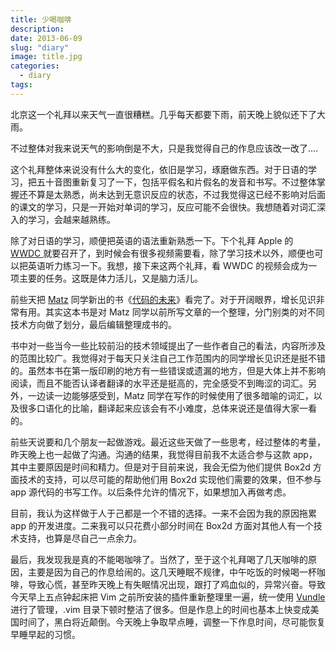 ```yaml
---
title: 少喝咖啡
description:
date: 2013-06-09
slug: "diary"
image: title.jpg
categories:
  - diary
tags:
---
```


北京这一个礼拜以来天气一直很糟糕。几乎每天都要下雨，前天晚上貌似还下了大雨。

不过整体对我来说天气的影响倒是不大，只是我觉得自己的作息应该改一改了....

这个礼拜整体来说没有什么大的变化，依旧是学习，琢磨做东西。对于日语的学习，把五十音图重新复习了一下，包括平假名和片假名的发音和书写。不过整体掌握还不算是太熟悉，尚未达到无意识反应的状态，不过我觉得这已经不影响对后面的课文的学习，只是一开始对单词的学习，反应可能不会很快。我想随着对词汇深入的学习，会越来越熟练。

除了对日语的学习，顺便把英语的语法重新熟悉一下。下个礼拜 Apple 的 [WWDC ](https://developer.apple.com/wwdc/) 就要召开了，到时候会有很多视频需要看，除了学习技术以外，顺便也可以把英语听力练习一下。我想，接下来这两个礼拜，看 WWDC 的视频会成为一项主要的任务。这既是体力活儿，又是脑力活儿。

前些天把 [Matz](https://zh.wikipedia.org/zh/%E6%9D%BE%E6%9C%AC%E8%A1%8C%E5%BC%98) 同学新出的书《[代码的未来](https://book.douban.com/subject/24536403/)》看完了。对于开阔眼界，增长见识非常有用。其实这本书是对 Matz 同学以前所写文章的一个整理，分门别类的对不同技术方向做了划分，最后编辑整理成书的。

书中对一些当今一些比较前沿的技术领域提出了一些作者自己的看法，内容所涉及的范围比较广。我觉得对于每天只关注自己工作范围内的同学增长见识还是挺不错的。虽然本书在第一版印刷的地方有一些错误或遗漏的地方，但是大体上并不影响阅读，而且不能否认译者翻译的水平还是挺高的，完全感受不到晦涩的词汇。另外，一边读一边能够感受到，Matz 同学在写作的时候使用了很多暗喻的词汇，以及很多口语化的比喻，翻译起来应该会有不小难度，总体来说还是值得大家一看的。

前些天说要和几个朋友一起做游戏。最近这些天做了一些思考，经过整体的考量，昨天晚上也一起做了沟通。沟通的结果，我觉得目前我不太适合参与这款 app，其中主要原因是时间和精力。但是对于目前来说，我会无偿为他们提供 Box2d 方面技术的支持，可以尽可能的帮助他们用 Box2d 实现他们需要的效果，但不参与 app 源代码的书写工作。以后条件允许的情况下，如果想加入再做考虑。

目前，我认为这样做于人于己都是一个不错的选择。一来不会因为我的原因拖累 app 的开发进度。二来我可以只花费小部分时间在 Box2d 方面对其他人有一个技术支持，也算是尽自己一点余力。

最后，我发现我是真的不能喝咖啡了。当然了，至于这个礼拜喝了几天咖啡的原因，主要是因为自己的作息给闹的。这几天睡眠不规律，中午吃饭的时候喝一杯咖啡，导致心慌，甚至昨天晚上有失眠情况出现，跟打了鸡血似的，异常兴奋。导致今天早上五点钟起床把 Vim 之前所安装的插件重新整理里一遍，统一使用 [Vundle](https://github.com/gmarik/vundle) 进行了管理，.vim 目录下顿时整洁了很多。但是作息上的时间也基本上快变成美国时间了，黑白将近颠倒。今天晚上争取早点睡，调整一下作息时间，尽可能恢复早睡早起的习惯。
